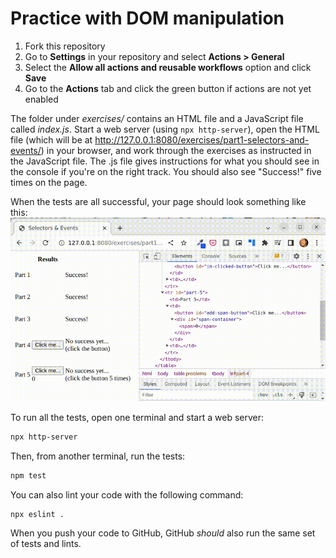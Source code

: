 # Practice with DOM manipulation

1. Fork this repository
2. Go to **Settings** in your repository and select **Actions > General**
3. Select the **Allow all actions and reusable workflows** option and click **Save**
4. Go to the **Actions** tab and click the green button if actions are not yet enabled

The folder under _exercises/_ contains an HTML file and a JavaScript file called _index.js_. Start a web server (using `npx http-server`), open the HTML file (which will be at http://127.0.0.1:8080/exercises/part1-selectors-and-events/) in your browser, and work through the exercises as instructed in the JavaScript file. The .js file gives instructions for what you should see in the console if you're on the right track. You should also see "Success!" five times on the page.

When the tests are all successful, your page should look something like this:
![Successful runs](images/dom-success-screencast.gif)

To run all the tests, open one terminal and start a web server:

```bash
npx http-server
```

Then, from another terminal, run the tests:

```bash
npm test
```

You can also lint your code with the following command:

```bash
npx eslint .
```

When you push your code to GitHub, GitHub _should_ also run the same set of tests and lints.